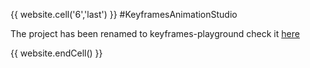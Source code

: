 {{ website.cell('6','last') }}
#KeyframesAnimationStudio

The project has been renamed to keyframes-playground
check it [here](http://develost.com/apps/keyframes-playground/last/)


{{ website.endCell() }}